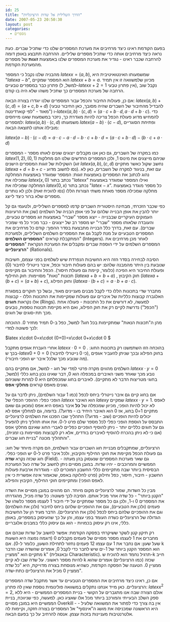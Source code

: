 ```yaml
---
id: 25
title: "הדרך השלילית אל שדות הרציונליות"
date: 2007-05-23 20:50:30
layout: post
categories: 
  - מספרים
---
```

בפעם הקודמת ראינו כיצד מרחיבים את מערכת המספרים שלנו כדי שתכיל שברים. כעת נראה כיצד מרחיבים אותה כדי שתכיל מספרים שליליים. ההרחבה תתבצע באופן דומה להרחבה שכבר ראינו - נגדיר את מערכת המספרים שלנו באמצעות <strong>זוגות</strong> של מספרים מהמערכת הקודמת.

מהבניה שלנו נקבל כי המספר $latex x=(a,b)$, שמשמעותו האינטואיטיבית היא "$latex a-b$", הוא המספר שמקיים $latex x+b=a$. מכיוון שלמשוואה זו אין תמיד פתרון כבר במספרים טבעיים (למשל, ל-$latex x+2=1$ אין פתרון טבעי), נקבל שוב הרחבה של מערכת המספרים כך שתכיל משהו שלא היה בו קודם.

אם כן, פעולות החיבור והכפל עבור המספרים שלנו יוגדרו בצורה הבאה: $latex (a,b)+(c,d)=(a+c,b+d)$ (להבדיל מהחיבור של השברים שהיה מסובך, כאן החיבור טבעי מאוד - "לפי קוארדינטה") ו-$latex (a,b)\cdot(c,d)=(a\cdot c+b\cdot d,a\cdot d+b\cdot c)$. כדי להמחיש מדוע פעולת הכפל צריכה להיות מוגדרת כך, ניזכר במשמעות שאנו מייחסים למספרים: $latex (a,b)\cdot (c,d)$ משמעותו $latex (a-b)\cdot (c-d)$, ופתיחת הסוגריים מובילה אותנו לתוצאה הבאה:

$latex (a-b)\cdot (c-d)=a\cdot c-a\cdot d-b\cdot c+b\cdot d=(a\cdot c+b\cdot d)-(b\cdot c+a\cdot d)$

כמו במקרה של השברים, גם כאן אנו מקבלים ייצוגים שונים לאותו מספר - המספרים $latex (1,2), (0,1)$ שניהם מייצגים את מינוס 1, ולכן המספרים החדשים שלנו הם מחלקות השקילות של זוגות המספרים הישנים (זוג $latex (a,b),(c,d)$ נחשב שקול כאשר מתקיים $latex a+d=b+c$ - נסו לחשוב מדוע). עם זאת, בניגוד למקרה של השברים, כאן לא נהוג לכתוב את המספרים באמצעות זוגות: המספר שמוגדר באמצעות המחלקה שמכילה את $latex (x,0)$ נכתב בתור "$latex x$" ואילו המספר שמוגדר באמצעות המחלקה שמכילה את $latex (0,x)$ נכתב בתור "$latex -x$". כל מספר מוגדר באמצעות מחלקה שמכילה מספר מאחת משתי הצורות הללו (נסו להוכיח זאת) ולכן לא נותרים מספרים שלא ברור כיצד לייצג.

כפי שכבר הזכרתי, מבחינה היסטורית השברים קדמו למספרים השליליים, ולטעמי גם קל יותר להבין את אופן הבנייה שלהם על פני אופן הבניה של השלמים (שכן את הרעיונות העמוקים העיקריים שבבנייה - ייצוג מספר "שברי" באמצעות זוג מספרים טבעיים, והעובדה שלאותו מספר "שברי" יש מספר רב של ייצוגים - כבר מכיר כל מי שמכיר שברים). עם זאת, בדרך כלל הבנייה מתבצעת בסדר ההפוך: קודם כל מרחיבים את המספרים הטבעיים על מנת לקבל גם את המספרים השלמים השליליים, ולמערכת המתקבלת קוראים "<strong>המספרים השלמים</strong>" (Integers). לאחר מכן מרחיבים את המספרים השלמים על ידי הוספת שברים ומקבלים את המערכת הנקראת "<strong>המספרים הרציונליים</strong>" (Rationals).

הסיבה לבחירה בסדר הזה היא החשיבות הנפרדת שיש לשלמים בפני עצמם, חשיבות שנובעת בין היתר מהמבנה שלהם: יש בהם פעולות חיבור וכפל, איבר נייטרלי לחיבור (0) ופעולת החיבור היא הפיכה (כלומר, קיימת גם פעולת חיסור). הכפל והחיבור גם מקיימים תכונות "נאות" מסויימות: חוק החילוף ($latex a+b=b+a$) , חוק הקיבוץ ($latex a+(b+c)=(a+b)+c$), וחוק הפילוג ($latex a\cdot(b+c)=a\cdot b+a\cdot c$).

מתברר שדי בתכונות הללו כדי לקבל מבנים מעניינים מאוד, ובשל כך חוקרים במסגרת האלגברה קבוצות כלליות של איברים עם פעולות שמקיימות את התכונות הללו - קבוצות אלו נקראות <strong>חוגים</strong> (Rings). למעשה, לא דורשים את כל התכונות - פעולה אחת ("הכפל") נדרשת לקיים רק את חוק הפילוג, ואם היא מקיימת תכונות נוספות, נובעים מכך תת-סוגים של חוגים.

מהן ה"תכונות הנאות" שמתקיימות בכל חוג? למשל, כפל ב-0 תמיד מחזיר 0. ההוכחה לכך פשוטה למדי:

$latex x\cdot 0=x\cdot (0+0)=x\cdot 0+x\cdot 0 $

אחרי העברת אגפים מתקבל $latex x\cdot 0=0$ . בהוכחה הזו השתמשנו רק בתכונות החוג: בכך ש-$latex 0+0=0$ (כי 0 נייטרלי לחיבור), בחוק הפילוג ובכך שניתן להעביר אגפים (מה שנובע מכך שלכל איבר יש הופכי חיבורי).

השלמים מהווים מקרה פרטי למדי של חוג - למשל, אם מתקיים בהם $latex x\cdot y=0$  נובע מכך שאחד משני האיברים במכפלה הוא 0, דבר שאינו נכון בחוג כללי (למשל, בחוגי מטריצות הדבר לא מתקיים). לאיברים בחוג שמכפלתם היא 0 למרות ששניהם שונים מאפס קוראים <strong>מחלקי אפס</strong>.

אם בחוג קיים גם איבר נייטרלי ביחס לכפל (כמו 1 עבור השלמים), ניתן לדבר גם על הופכי כפלי: ההופכי הכפלי של $latex x$ הוא האיבר $latex y$ שמקיים  $latex x\cdot y=1$. לאפס לא יכול להיות הופכי, מכיוון שמכפלה של <strong>כל</strong> איבר באפס היא אפס (ומכאן גם שאם מתקיים 1=0 בחוג, אז 0 הוא האיבר היחיד בו - מדוע?). בדומה, גם למחלקי אפס לא יכולים להיות הופכיים (שוב - מדוע?) התהליך שבו הפכנו את השלמים לרציונליים התבסס על הוספת הופכי כפלי לכל מספר שלם פרט ל-0. את אותו תהליך ניתן להפעיל גם על חוגים כלליים יותר - ניתן להוסיף הופכיים כפליים לאברי החוג שאינם מחלקי אפס (אם כי לא ניתן בהכרח להוסיף לאיברים בודדים, אלא רק לקבוצות מסויימות בו זמנית), והתהליך מכונה "בניית חוג שברים".

הרציונליים, שמתקבלים מבניית חוג השברים עבור השלמים, הם מקרה מיוחד של חוג: גם פעולת הכפל מקיימת את חוקי החילוף והקיבוץ, ולכל איבר פרט ל-0 יש הופכי כפלי. חוג שכזה נקרא <strong>שדה</strong> (Field). גם שאר מערכות המספרים שנעסוק בהן מעתה - הממשיים והמרוכבים - יהיו שדות. במובן מסויים ניתן לחשוב על שדה כעל המערכת הבסיסית ביותר שבה מתקיימים כללי החשבון המוכרים לנו - מוגדרות ארבעת פעולות החשבון - חיבור, חיסור, כפל וחילוק (פרט לחלוקה באפס, שכאמור אינה אפשרית כי אין לאפס הופכי) ומתקיימים חוקי החילוף, הקיבוץ והפילוג.

מבין כל השדות, שמור לרציונליים מקום מיוחד. הם מהווים במובן מסויים את השדה "הקטן ביותר" - כל שדה אחר מכיל אותם. הסיבה לכך פשוטה: כל שדה מכיל, מהגדרתו את המספרים 0 ו-1, ולכן גם כל מספר שמתקיים על ידי חיבור 1 לעצמו מספר כלשהו של פעמים (ולכן את הטבעיים), וגם את ההופכיים שלהם ביחס לחיבור (ולכן את השלמים) וגם את ההופכיים שלהם ביחס לכפל (ולכן את הרציונליים). הדבר מעיד הן על החשיבות הגדולה של הרציונליים כשדה העומד בפני עצמו, והן על כך שהעיסוק במספרים, באופן כללי, אינו רק עיסוק בכמויות - הוא גם עיסוק כללי במבנים אלגבריים.

רק תיקון קטן לשקר ששיקרתי בפסקה הקודמת: אפשר לחשוב על שדות שבהם אם מחברים את 1 לעצמו מספר מסויים של פעמים מקבלים 0 (דוגמה נפוצה היא השעות שעל שעון: אם נחבר את 1 עם עצמו 12 פעמים נחזור לתחילת השעון, כלומר ל-0). אם k הוא המספר הקטן ביותר של 1-ים שיש לחבר כדי לקבל  0, אומרים שהשדה שבו הדבר מתקיים הוא "ממציין k" (ובאנגלית Characteristic). תרגיל נחמד הוא להוכיח ש-k חייב להיות מספר ראשוני. על שדה שבו לא קיים k שכזה (כמו הרציונליים) אומרים שהוא ממציין 0. הטענה של הפסקה הקודמת, כשהיא מנוסחת בצורה מדוייקת, היא "כל שדה ממציין 0 מכיל את הרציונליים כתת-שדה".

אם כן, ראינו כיצד מרחיבים את המספרים הטבעיים עד אשר מתקבל שדה המספרים הרציונליים. כאן מייד אנחנו נתקלים במשוואה פולינומית נוספת שאין לה פתרון: $latex x^2=2$, אולם הצורה שבה אנו מתגברים על הקושי - בניית המספרים הממשיים - היא ללא ספק השלב הבעייתי והמורכב ביותר מכל אלו שאציג כאן. למעשה, כפי שניווכח, בניית הממשיים היא במובן מסויים Overkill - אין בה צורך כדי לפתור את המשוואה שלעיל - היא הראשונה שמכניסה את מושג ה"אינסוף" אל המספרים בצורה חזקה, וקיימות לה אלטרנטיבות מעניינות בזכות עצמן. אנסה להרחיב על כך בפעם הבאה.
